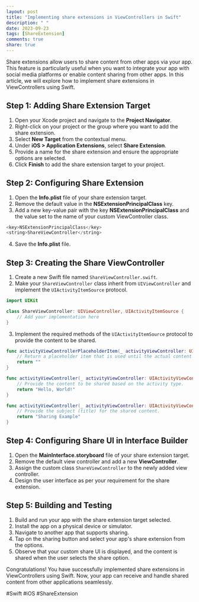 ```yaml
---
layout: post
title: "Implementing share extensions in ViewControllers in Swift"
description: " "
date: 2023-09-23
tags: [ShareExtension]
comments: true
share: true
---
```


Share extensions allow users to share content from other apps via your app. This feature is particularly useful when you want to integrate your app with social media platforms or enable content sharing from other apps. In this article, we will explore how to implement share extensions in ViewControllers using Swift.

## Step 1: Adding Share Extension Target

1. Open your Xcode project and navigate to the **Project Navigator**.
2. Right-click on your project or the group where you want to add the share extension.
3. Select **New Target** from the contextual menu.
4. Under **iOS > Application Extensions**, select **Share Extension**.
5. Provide a name for the share extension and ensure the appropriate options are selected.
6. Click **Finish** to add the share extension target to your project.

## Step 2: Configuring Share Extension

1. Open the **Info.plist** file of your share extension target.
2. Remove the default value in the **NSExtensionPrincipalClass** key.
3. Add a new key-value pair with the key **NSExtensionPrincipalClass** and the value set to the name of your custom ViewController class.
   
```swift
<key>NSExtensionPrincipalClass</key>
<string>ShareViewController</string>
```

4. Save the **Info.plist** file.

## Step 3: Creating the Share ViewController

1. Create a new Swift file named `ShareViewController.swift`.
2. Make your `ShareViewController` class inherit from `UIViewController` and implement the `UIActivityItemSource` protocol.
   
```swift
import UIKit

class ShareViewController: UIViewController, UIActivityItemSource {
    // Add your implementation here
}
```

3. Implement the required methods of the `UIActivityItemSource` protocol to provide the content to be shared.
   
```swift
func activityViewControllerPlaceholderItem(_ activityViewController: UIActivityViewController) -> Any {
    // Return a placeholder item that is used until the actual content is available.
    return ""
}

func activityViewController(_ activityViewController: UIActivityViewController, itemForActivityType activityType: UIActivity.ActivityType?) -> Any? {
    // Provide the content to be shared based on the activity type.
    return "Hello, World!"
}

func activityViewController(_ activityViewController: UIActivityViewController, subjectForActivityType activityType: UIActivity.ActivityType?) -> String {
    // Provide the subject (title) for the shared content.
    return "Sharing Example"
}
```

## Step 4: Configuring Share UI in Interface Builder

1. Open the **MainInterface.storyboard** file of your share extension target.
2. Remove the default view controller and add a new **ViewController**.
3. Assign the custom class `ShareViewController` to the newly added view controller.
4. Design the user interface as per your requirement for the share extension.

## Step 5: Building and Testing

1. Build and run your app with the share extension target selected.
2. Install the app on a physical device or simulator.
3. Navigate to another app that supports sharing.
4. Tap on the sharing button and select your app's share extension from the options.
5. Observe that your custom share UI is displayed, and the content is shared when the user selects the share option.

Congratulations! You have successfully implemented share extensions in ViewControllers using Swift. Now, your app can receive and handle shared content from other applications seamlessly.

#Swift #iOS #ShareExtension